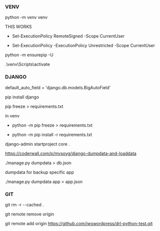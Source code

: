 ### VENV

python -m venv venv

THIS WORKS

- Set-ExecutionPolicy RemoteSigned -Scope CurrentUser

- Set-ExecutionPolicy -ExecutionPolicy Unrestricted -Scope CurrentUser

python -m ensurepip -U

.\venv\Scripts\activate

### DJANGO

default_auto_field = 'django.db.models.BigAutoField'

pip install django

pip freeze > requirements.txt

in venv

- python -m pip freeze > requirements.txt

- python -m pip install -r requirements.txt

django-admin startproject core .

https://coderwall.com/p/mvsoyg/django-dumpdata-and-loaddata

./manage.py dumpdata > db.json

dumpdata for backup specific app

./manage.py dumpdata app > app.json

### GIT

git rm -r --cached .

git remote remove origin

git remote add origin https://github.com/iwswordpress/drl-python-test.git
